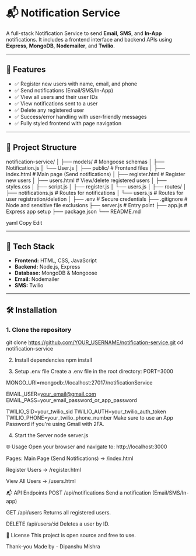 # 📬 Notification Service

A full-stack Notification Service to send **Email**, **SMS**, and **In-App** notifications. It includes a frontend interface and backend APIs using **Express**, **MongoDB**, **Nodemailer**, and **Twilio**.

---

## 🚀 Features

- ✅ Register new users with name, email, and phone
- ✅ Send notifications (Email/SMS/In-App)
- ✅ View all users and their user IDs
- ✅ View notifications sent to a user
- ✅ Delete any registered user
- ✅ Success/error handling with user-friendly messages
- ✅ Fully styled frontend with page navigation

---

## 📂 Project Structure

notification-service/
│
├── models/ # Mongoose schemas
│ ├── Notification.js
│ └── User.js
│
├── public/ # Frontend files
│ ├── index.html # Main page (Send notifications)
│ ├── register.html # Register new users
│ ├── users.html # View/delete registered users
│ ├── styles.css
│ ├── script.js
│ ├── register.js
│ └── users.js
│
├── routes/
│ ├── notifications.js # Routes for notifications
│ └── users.js # Routes for user registration/deletion
│
├── .env # Secure credentials
├── .gitignore # Node and sensitive file exclusions
├── server.js # Entry point
├── app.js # Express app setup
├── package.json
└── README.md

yaml
Copy
Edit

---

## 🧪 Tech Stack

- **Frontend:** HTML, CSS, JavaScript
- **Backend:** Node.js, Express
- **Database:** MongoDB & Mongoose
- **Email:** Nodemailer
- **SMS:** Twilio

---

## 🛠️ Installation

### 1. Clone the repository

git clone https://github.com/YOUR_USERNAME/notification-service.git
cd notification-service

2. Install dependencies
npm install

3. Setup .env file
Create a .env file in the root directory:
PORT=3000

MONGO_URI=mongodb://localhost:27017/notificationService

EMAIL_USER=your_email@gmail.com
EMAIL_PASS=your_email_password_or_app_password

TWILIO_SID=your_twilio_sid
TWILIO_AUTH=your_twilio_auth_token
TWILIO_PHONE=your_twilio_phone_number
Make sure to use an App Password if you're using Gmail with 2FA.

4. Start the Server
node server.js

🌐 Usage
Open your browser and navigate to:
http://localhost:3000

Pages:
Main Page (Send Notifications) → /index.html

Register Users → /register.html

View All Users → /users.html

📬 API Endpoints
POST /api/notifications
Send a notification (Email/SMS/In-app)


GET /api/users
Returns all registered users.

DELETE /api/users/:id
Deletes a user by ID.

🧾 License
This project is open source and free to use.

Thank-you 
Made by - Dipanshu Mishra
